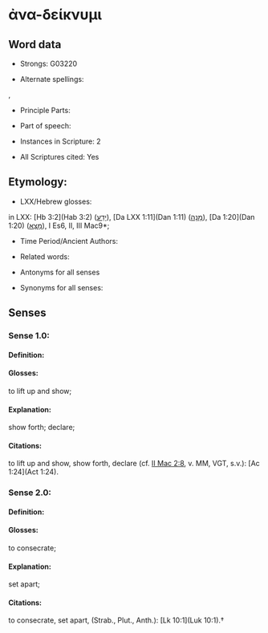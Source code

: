 # ἀνα-δείκνυμι

<!-- Status: S2=NeedsEdits -->
<!-- Lexica used for edits:   -->

## Word data

* Strongs: G03220

* Alternate spellings:

,

* Principle Parts: 


* Part of speech: 


* Instances in Scripture: 2

* All Scriptures cited: Yes

## Etymology: 


* LXX/Hebrew glosses: 

in LXX: [Hb 3:2](Hab 3:2) ([יָדַע](//en-uhl/H3045)), [Da LXX 1:11](Dan 1:11) ([מָנָה](//en-uhl/H4487)), [Da 1:20](Dan 1:20) ([מָצָא](//en-uhl/H4672)), I Es6, II, III Mac9*;

* Time Period/Ancient Authors: 


* Related words: 

* Antonyms for all senses

* Synonyms for all senses: 


## Senses 


### Sense  1.0: 

#### Definition: 

#### Glosses: 

to lift up and show; 

#### Explanation: 

show forth; 
declare; 

#### Citations: 

to lift up and show, show forth, declare (cf. [II Mac 2:8](2Macc.2.8), v. MM, VGT, s.v.): [Ac 1:24](Act 1:24). 

### Sense  2.0: 

#### Definition: 

#### Glosses: 

to consecrate; 

#### Explanation: 

set apart; 

#### Citations: 

to consecrate, set apart, (Strab., Plut., Anth.): [Lk 10:1](Luk 10:1).†
